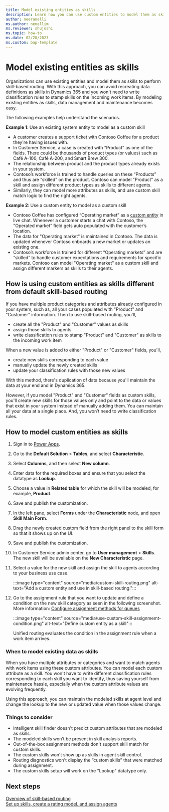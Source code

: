 ```yaml
---
title: Model existing entities as skills
description: Learn how you can use custom entities to model them as skills in unified routing.
author: neeranelli
ms.author: nenellim
ms.reviewer: shujoshi
ms.topic: how-to
ms.date: 02/28/2023
ms.custom: bap-template
---
```


# Model existing entities as skills

Organizations can use existing entities and model them as skills to perform skill-based routing. With this approach, you can avoid recreating data definitions as skills in Dynamics 365 and you won't need to write classification rules to stamp skills on the incoming work items. By modeling existing entities as skills, data management and maintenance becomes easy.

The following examples help understand the scenarios.

**Example 1**: Use an existing system entity to model as a custom skill

- A customer creates a support ticket with Contoso Coffee for a product they're having issues with.
- In Customer Service, a case is created with “Product” as one of the fields. There could be thousands of product types (or values) such as Café A-100, Café A-200, and Smart Brew 300.
- The relationship between product and the product types already exists in your system.
- Contoso’s workforce is trained to handle queries on these “Products” and thus are “skilled” on the product. Contoso can model "Product" as a skill and assign different product types as skills to different agents.
- Similarly, they can model more attributes as skills, and use custom skill match logic to find the right agents.

**Example 2**: Use a custom entity to model as a custom skill

- Contoso Coffee has configured “Operating market” as a [custom entity](/power-apps/maker/data-platform/data-platform-create-entity) in live chat. Whenever a customer starts a chat with Contoso, the "Operated market” field gets auto populated with the customer’s location.
- The data for "Operating market" is maintained in Contoso. The data is updated whenever Contoso onboards a new market or updates an existing one.
- Contoso’s workforce is trained for different “Operating markets” and are “skilled” to handle customer expectations and requirements for specific markets. Contoso can model "Operating market" as a custom skill and assign different markers as skills to their agents.

## How is using custom entities as skills different from default skill-based routing

If you have multiple product categories and attributes already configured in your system, such as, all your cases populated with "Product" and "Customer" information. Then to use skill-based routing, you'll,
- create all the "Product" and "Customer" values as skills
- assign those skills to agents
- write classification rules to stamp "Product" and "Customer" as skills to the incoming work item

When a new value is added to either "Product" or "Customer" fields, you'll,
- create new skills corresponding to each value
- manually update the newly created skills
- update your classification rules with those new values

With this method, there's duplication of data because you'll maintain the data at your end and in Dynamics 365.

However, if you model "Product" and "Customer" fields as custom skills, you'll create new skills for those values only and point to the data or values that exist in your system instead of manually adding them. You can maintain all your data at a single place. And, you won’t need to write classification rules.  

## How to model custom entities as skills

1. Sign in to [Power Apps](https://make.powerapps.com).
1. Go to the **Default Solution** > **Tables**, and select **Characteristic**.
1. Select **Columns**, and then select **New column**.
1. Enter data for the required boxes and ensure that you select the datatype as **Lookup**.
1. Choose a value in **Related table** for which the skill will be modeled, for example, **Product**.
1. Save and publish the customization.
1. In the left pane, select **Forms** under the **Characteristic** node, and open **Skill Main Form**.
1. Drag the newly created custom field from the right panel to the skill form so that it shows up on the UI.
1. Save and publish the customization.
1. In Customer Service admin center, go to **User management** > **Skills**. The new skill will be available on the **New Characteristic** page.
1. Select a value for the new skill and assign the skill to agents according to your business use case.

   :::image type="content" source="media/custom-skill-routing.png" alt-text="Add a custom entity and use in skill-based routing.":::

1. Go to the assignment rule that you want to update and define a condition on the new skill category as seen in the following screenshot. More information: [Configure assignment methods for queues](configure-assignment-rules.md)

   :::image type="content" source="media/use-custom-skill-assignmemt-condition.png" alt-text="Define custom entity as a skill":::

   Unified routing evaluates the condition in the assignment rule when a work item arrives.

### When to model existing data as skills

When you have multiple attributes or categories and want to match agents with work items using these custom attributes. You can model each custom attribute as a skill. You won't have to write different classification rules corresponding to each skill you want to identify, thus saving yourself from maintenance hassle, especially when the custom attribute values are evolving frequently.

Using this approach, you can maintain the modeled skills at agent level and change the lookup to the new or updated value when those values change.  

### Things to consider

- Intelligent skill finder doesn't predict custom attributes that are modeled as skills.
- The modeled skills won’t be present in skill analysis reports.
- Out-of-the-box assignment methods don't support skill match for custom skills.
- The custom skills won't show up as skills in agent skill control.
- Routing diagnostics won't display the “custom skills” that were matched during assignment.
- The custom skills setup will work on the "Lookup" datatype only.

## Next steps

[Overview of skill-based routing](overview-skill-work-distribution.md)  
[Set up skills, create a rating model, and assign agents](setup-skills-assign-agents.md)  
